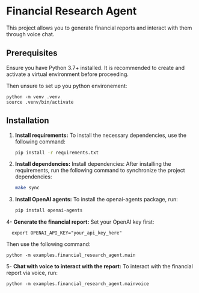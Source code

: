 # Financial Research Agent

This project allows you to generate financial reports and interact with them through voice chat.

## Prerequisites

Ensure you have Python 3.7+ installed. It is recommended to create and activate a virtual environment before proceeding.

Then unsure to set up you python environement:

   `python -m venv .venv`<br>
   `source .venv/bin/activate`

## Installation

1. **Install requirements:**
   To install the necessary dependencies, use the following command:

   ```bash
   pip install -r requirements.txt

2. **Install dependencies:**
Install dependencies: After installing the requirements, run the following command to synchronize the project dependencies:

   ```bash
   make sync

3. **Install OpenAI agents:**
To install the openai-agents package, run:
    ```bash
    pip install openai-agents

4- **Generate the financial report:**
Set your OpenAI key first:
   
      export OPENAI_API_KEY="your_api_key_here"
Then use the following command:

    python -m examples.financial_research_agent.main

5- **Chat with voice to interact with the report:**
To interact with the financial report via voice, run:

    python -m examples.financial_research_agent.mainvoice

